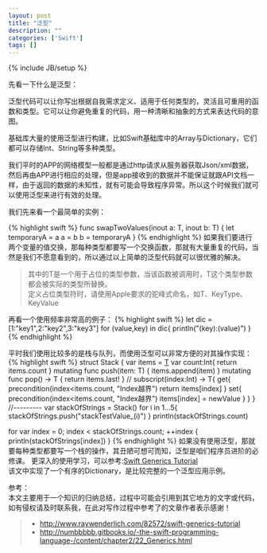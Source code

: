 ```yaml
---
layout: post
title: "泛型"
description: ""
categories: ['Swift']
tags: []
---
```

{% include JB/setup %}

先看一下什么是泛型：

<p>  泛型代码可以让你写出根据自我需求定义、适用于任何类型的，灵活且可重用的函数和类型。它可以让你避免重复的代码，用一种清晰和抽象的方式来表达代码的意图。   </p>

<p>基础库大量的使用泛型进行构建，比如Swift基础库中的Array与Dictionary，它们都可以存储Int、String等多种类型。  </p>
<p>我们平时的APP的网络模型一般都是通过http请求从服务器获取Json/xml数据，然后再由APP进行相应的处理，但是app接收到的数据并不能保证就跟API文档一样，由于返回的数据的未知性，就有可能会导致程序异常。所以这个时候我们就可以使用泛型来进行有效的处理。  </p>
<!--more-->

<p>我们先来看一个最简单的实例：</p>
{% highlight swift %}
func swapTwoValues<T>(inout a: T, inout b: T) {
    let temporaryA = a
    a = b
    b = temporaryA
}
{% endhighlight %}
如果我们要进行两个变量的值交换，那每种类型都要写一个交换函数，那就有大量重复的代码，当然是我们不愿意看到的，所以通过以上简单的泛型代码就可以很优雅的解决。

> 其中的T是一个用于占位的类型参数，当该函数被调用时，T这个类型参数都会被实际的类型所替换。  
> 定义占位类型符时，请使用Apple要求的驼峰式命名，如T、KeyType、KeyValue

再看一个使用频率非常高的例子：
{% highlight swift %}
let dic = [1:"key1",2:"key2",3:"key3"]
for (value,key) in dic{
    println("\(key):\(value)")
}
{% endhighlight %}

平时我们使用比较多的是栈与队列，而使用泛型可以非常方便的对其操作实现：
{% highlight swift %}
struct Stack<T> {
    var items = [T]()
    var count:Int{
        return items.count
    }
    mutating func push(item: T) {
        items.append(item)
    }
    mutating func pop() -> T {
        return items.last!
    }
    //
    subscript(index:Int) -> T{
        get{
            precondition(index<items.count, "Index越界")
            return items[index]
        }
        set{
            precondition(index<items.count, "Index越界")
            items[index] = newValue
        }
    }
}
//---------
var stackOfStrings = Stack<String>()
for i in 1...5{
    stackOfStrings.push("stackTestValue_\(i)")
}
println(stackOfStrings.count)

for var index = 0; index < stackOfStrings.count; ++index {
    println(stackOfStrings[index])
}
{% endhighlight %}
如果没有使用泛型，那就要每种类型都要写一个栈的操作，其丑陋可想可而知，泛型是咱们程序员进阶的必修课。
更深入的使用学习，可以参考:[Swift Generics Tutorial](http://www.raywenderlich.com/82572/swift-generics-tutorial)   
该文中实现了一个有序的Dictionary，是比较完整的一个泛型应用示例。

参考：  
本文主要用于一个知识的归纳总结，过程中可能会引用到其它地方的文字或代码，如有侵权请及时联系我，在此对写作过程中参考了的文章作者表示感谢！ 

> * http://www.raywenderlich.com/82572/swift-generics-tutorial
> * http://numbbbbb.gitbooks.io/-the-swift-programming-language-/content/chapter2/22_Generics.html
